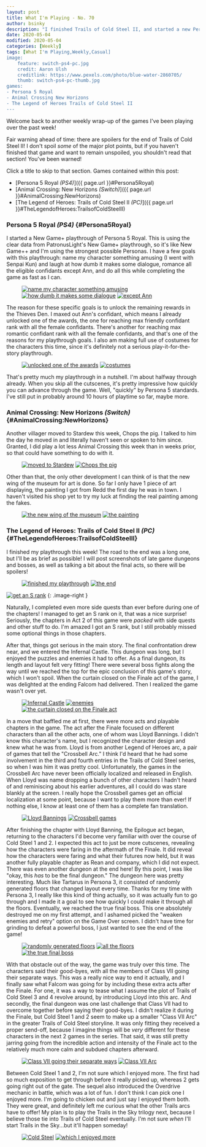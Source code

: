 ```yaml
---
layout: post
title: What I'm Playing - No. 70
author: bsinky
description: "I finished Trails of Cold Steel II, and started a new Persona 5 Royal playthrough!"
date: 2020-05-04
modified: 2020-05-04
categories: [Weekly]
tags: [What I'm Playing,Weekly,Casual]
image:
    feature: switch-ps4-pc.jpg
    credit: Aaron Ulsh
    creditlink: https://www.pexels.com/photo/blue-water-2860705/
    thumb: switch-ps4-pc-thumb.jpg
games:
- Persona 5 Royal
- Animal Crossing New Horizons
- The Legend of Heroes Trails of Cold Steel II
---
```


Welcome back to another weekly wrap-up of the games I've been playing over the
past week!

Fair warning ahead of time: there are spoilers for the end of Trails of Cold
Steel II! I don't spoil *some* of the major plot points, but if you haven't
finished that game and want to remain unspoiled, you shouldn't read that
section! You've been warned!

Click a title to skip to that section. Games contained within this post:

 - [Persona 5 Royal *(PS4)*]({{ page.url }}#Persona5Royal)
 - [Animal Crossing: New Horizons *(Switch)*]({{ page.url }}#AnimalCrossing:NewHorizons)
 - [The Legend of Heroes: Trails of Cold Steel II *(PC)*]({{ page.url }}#TheLegendofHeroes:TrailsofColdSteelII)

<!--more-->

### Persona 5 Royal *(PS4)*    {#Persona5Royal}

I started a New Game+ playthrough of Persona 5 Royal. This is using the clear
data from PatronusLight's New Game+ playthrough, so it's like New Game++ and I'm
using the strongest possible Personas. I have a few goals with this playthrough:
name my character something amusing (I went with Senpai Kun) and laugh at how
dumb it makes some dialogue, romance all the eligible confidants except Ann, and
do all this while completing the game as fast as I can.

<figure class="third">
    <a href="https://i.imgur.com/TpECQMf.jpg"><img src="https://i.imgur.com/TpECQMfm.jpg" alt="name my character something amusing"/></a>
    <a href="https://i.imgur.com/joaJYRq.jpg"><img src="https://i.imgur.com/joaJYRqm.jpg" alt="how dumb it makes some dialogue"/></a>
    <a href="https://i.imgur.com/rsQzod2.jpg"><img src="https://i.imgur.com/rsQzod2m.jpg" alt="except Ann"/></a>
</figure>

The reason for these specific goals is to unlock the remaining rewards in the
Thieves Den. I maxed out Ann's confidant, which means I already unlocked one of
the awards, the one for reaching max friendly confidant rank with all the female
confidants. There's another for reaching max romantic confidant rank with all
the female confidants, and that's one of the reasons for my playthrough goals. I
also am making full use of costumes for the characters this time, since it's
definitely not a serious play-it-for-the-story playthrough.

<figure class="half">
    <a href="https://i.imgur.com/TaSsNs7.jpg"><img src="https://i.imgur.com/TaSsNs7m.jpg" alt="unlocked one of the awards"/></a>
    <a href="https://i.imgur.com/ijIiOis.jpg"><img src="https://i.imgur.com/ijIiOism.jpg" alt="costumes"/></a>
</figure>

That's pretty much my playthrough in a nutshell. I'm about halfway through
already. When you skip all the cutscenes, it's pretty impressive how quickly you
can advance through the game. Well, "quickly" by Persona 5 standards. I've still
put in probably around 10 hours of playtime so far, maybe more.

### Animal Crossing: New Horizons *(Switch)*    {#AnimalCrossing:NewHorizons}

Another villager moved to Stardew this week, Chops the pig. I talked to him the
day he moved in and literally haven't seen or spoken to him since. Granted, I
did play a lot less Animal Crossing this week than in weeks prior, so that could
have something to do with it.

<figure class="half">
    <a href="https://i.imgur.com/ddXjHDx.jpg"><img src="https://i.imgur.com/ddXjHDxm.jpg" alt="moved to Stardew"/></a>
    <a href="https://i.imgur.com/KxJFfrZ.jpg"><img src="https://i.imgur.com/KxJFfrZm.jpg" alt="Chops the pig"/></a>
</figure>

Other than that, the only other development I can think of is that the new wing
of the museum for art is done. So far I only have 1 piece of art displaying, the
painting I got from Redd the first day he was in town. I haven't visited his
shop yet to try my luck at finding the real painting among the fakes.

<figure class="half">
    <a href="https://i.imgur.com/EgM3DfB.jpg"><img src="https://i.imgur.com/EgM3DfBm.jpg" alt="the new wing of the museum"/></a>
    <a href="https://i.imgur.com/GV0wi6d.jpg"><img src="https://i.imgur.com/GV0wi6dm.jpg" alt="the painting"/></a>
</figure>

### The Legend of Heroes: Trails of Cold Steel II *(PC)*    {#TheLegendofHeroes:TrailsofColdSteelII}

I finished my playthrough this week! The road to the end was a long one, but
I'll be as brief as possible! I will post screenshots of late game dungeons and
bosses, as well as talking a bit about the final acts, so there will be
spoilers!

<figure class="half">
    <a href="https://i.imgur.com/AyvytdV.jpg"><img src="https://i.imgur.com/AyvytdVm.jpg" alt="finished my playthrough"/></a>
    <a href="https://i.imgur.com/drO1lC8.jpg"><img src="https://i.imgur.com/drO1lC8m.jpg" alt="the end"/></a>
</figure>

[![get an S rank](https://i.imgur.com/X4GxDW8m.jpg)](https://i.imgur.com/X4GxDW8.jpg)
{: .image-right }

Naturally, I completed even more side quests than ever before during one of the
chapters! I managed to get an S rank on it, that was a nice surprise! Seriously,
the chapters in Act 2 of this game were *packed* with side quests and other
stuff to do. I'm amazed I got an S rank, but I still probably missed some
optional things in those chapters.

After that, things got serious in the main story. The final confrontation drew
near, and we entered the Infernal Castle. This dungeon was long, but I enjoyed
the puzzles and enemies it had to offer. As a final dungeon, its length and
layout felt very fitting! There were several boss fights along the way until we
reached the top for the epic conclusion of this game's story, which I won't
spoil. When the curtain closed on the Finale act of the game, I was delighted at
the ending Falcom had delivered. Then I realized the game wasn't over yet.

<figure class="third">
    <a href="https://i.imgur.com/TcioesO.jpg"><img src="https://i.imgur.com/TcioesOm.jpg" alt="Infernal Castle"/></a>
    <a href="https://i.imgur.com/wZAT0xy.jpg"><img src="https://i.imgur.com/wZAT0xym.jpg" alt="enemies"/></a>
    <a href="https://i.imgur.com/X6JEJT1.jpg"><img src="https://i.imgur.com/X6JEJT1m.jpg" alt="the curtain closed on the Finale act"/></a>
</figure>

In a move that baffled me at first, there were more acts and playable chapters
in the game. The act after the Finale focused on different characters than all
the other acts, one of whom was Lloyd Bannings. I didn't know this character's
name, but I recognized the character design and knew what he was from. Lloyd is
from another Legend of Heroes arc, a pair of games that tell the "Crossbell
Arc." I think I'd heard that he had some involvement in the third and fourth
entries in the Trails of Cold Steel series, so when I was him it was pretty
cool. Unfortunately, the games in the Crossbell Arc have never been officially
localized and released in English. When Lloyd was name dropping a bunch of other
characters I hadn't heard of and reminiscing about his earlier adventures, all I
could do was stare blankly at the screen. I really hope the Crossbell games get
an official localization at some point, because I want to play them more than
ever! If nothing else, I know at least one of them has a complete fan
translation.

<figure class="half">
    <a href="https://i.imgur.com/ydFBqnf.jpg"><img src="https://i.imgur.com/ydFBqnfm.jpg" alt="Lloyd Bannings"/></a>
    <a href="https://i.imgur.com/dYgvvEu.jpg"><img src="https://i.imgur.com/dYgvvEum.jpg" alt="Crossbell games"/></a>
</figure>

After finishing the chapter with Lloyd Banning, the Epilogue act began,
returning to the characters I'd become very familiar with over the course of
Cold Steel 1 and 2. I expected this act to just be more cutscenes, revealing how
the characters were faring in the aftermath of the Finale. It did reveal how the
characters were faring and what their futures now held, but it was another fully
playable chapter as Rean and company, which I did not expect. There was even
another dungeon at the end here! By this point, I was like "okay, this *has* to
be the final dungeon." The dungeon here was pretty interesting. Much like
Tartarus in Persona 3, it consisted of randomly generated floors that changed
layout every time. Thanks for my time with Persona 3, I really like this kind of
thing actually, so it was actually fun to go through and I made it a goal to see
how quickly I could make it through all the floors. Eventually, we reached the
true final boss. This one absolutely destroyed me on my first attempt, and I
ashamed picked the "weaken enemies and retry" option on the Game Over screen. I
didn't have time for grinding to defeat a powerful boss, I just wanted to see
the end of the game!

<figure class="third">
    <a href="https://i.imgur.com/yxg7qtH.jpg"><img src="https://i.imgur.com/yxg7qtHm.jpg" alt="randomly generated floors"/></a>
    <a href="https://i.imgur.com/Epnyl7E.jpg"><img src="https://i.imgur.com/Epnyl7Em.jpg" alt="all the floors"/></a>
    <a href="https://i.imgur.com/8E8XOnm.jpg"><img src="https://i.imgur.com/8E8XOnmm.jpg" alt="the true final boss"/></a>
</figure>

With that obstacle out of the way, the game was truly over this time. The
characters said their good-byes, with all the members of Class VII going their
separate ways. This was a really nice way to end it actually, and I finally saw
what Falcom was going for by including these extra acts after the Finale. For
one, it was a way to tease what I assume the plot of Trails of Cold Steel 3 and
4 revolve around, by introducing Lloyd into this arc. And secondly, the final
dungeon was one last challenge that Class VII had to overcome together before
saying their good-byes. I didn't realize it during the Finale, but Cold Steel 1
and 2 seem to make up a smaller "Class VII Arc" in the greater Trails of Cold
Steel storyline. It was only fitting they received a proper send-off, because I
imagine things will be *very* different for these characters in the next 2 games
in the series. That said, it was still pretty jarring going from the incredible
action and intensity of the Finale act to the relatively much more calm and
subdued chapters afterward.

<figure class="half">
    <a href="https://i.imgur.com/sLB9oWw.jpg"><img src="https://i.imgur.com/sLB9oWwm.jpg" alt="Class VII going their separate ways"/></a>
    <a href="https://i.imgur.com/wiw8oQb.jpg"><img src="https://i.imgur.com/wiw8oQbm.jpg" alt="Class VII Arc"/></a>
</figure>

Between Cold Steel 1 and 2, I'm not sure which I enjoyed more. The first had so
much exposition to get through before it really picked up, whereas 2 gets going
right out of the gate. The sequel also introduced the Overdrive mechanic in
battle, which was a lot of fun. I don't think I can pick one I enjoyed more. I'm
going to chicken out and just say I enjoyed them both. They were great, and
definitely left me curious what the other Trails arcs have to offer! My plan is
to play the Trails in the Sky trilogy next, because I believe those tie into
Trails of Cold Steel eventually. I'm not sure *when* I'll start Trails in the
Sky...but it'll happen someday!

<figure class="half">
    <a href="https://i.imgur.com/hJFX6VX.jpg"><img src="https://i.imgur.com/hJFX6VXm.jpg" alt="Cold Steel"/></a>
    <a href="https://i.imgur.com/tgk5tWz.jpg"><img src="https://i.imgur.com/tgk5tWzm.jpg" alt="which I enjoyed more"/></a>
</figure>

